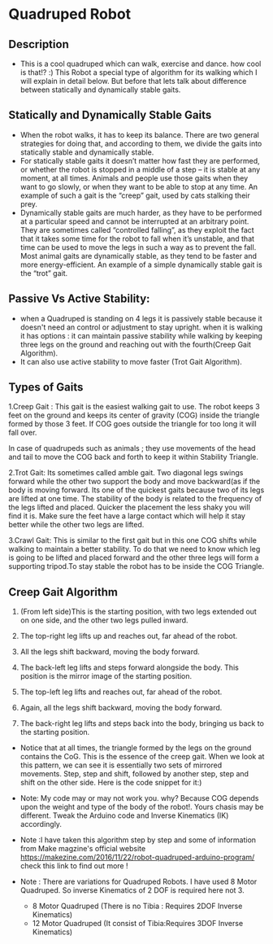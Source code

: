 # Quadruped Robot

## Description 
- This is a cool quadruped which can walk, exercise and dance. how cool is that!? :) This Robot a special type of algorithm for its walking which I will explain in detail below.   But before that lets talk about difference between statically and dynamically stable gaits.

## Statically and Dynamically Stable Gaits
- When the robot walks, it has to keep its balance. There are two general strategies for doing that, and according to them, we divide the gaits into statically stable and dynamically stable.
- For statically stable gaits it doesn’t matter how fast they are performed, or whether the robot is stopped in a middle of a step – it is stable at any moment, at all times. Animals and people use those gaits when they want to go slowly, or when they want to be able to stop at any time. An example of such a gait is the “creep” gait, used by cats stalking their prey.
- Dynamically stable gaits are much harder, as they have to be performed at a particular speed and cannot be interrupted at an arbitrary point. They are sometimes called “controlled falling”, as they exploit the fact that it takes some time for the robot to fall when it’s unstable, and that time can be used to move the legs in such a way as to prevent the fall. Most animal gaits are dynamically stable, as they tend to be faster and more energy-efficient. An example of a simple dynamically stable gait is the “trot” gait.

## Passive Vs Active Stability:

- when a Quadruped is standing on 4 legs it is passively stable because it doesn't need an control or adjustment to stay upright.
when it is walking it has options : it can maintain passive stability while walking by keeping three legs on the ground and reaching out with the fourth(Creep Gait Algorithm).
- It can also use active stability to move faster (Trot Gait Algorithm).

## Types of Gaits

1.Creep Gait : This gait is the easiest walking gait to use. The robot keeps 3 feet on the ground and keeps its center of gravity (COG) inside the triangle formed by those 3 feet. If COG goes outside the triangle for too long it will fall over.

In case of quadrupeds such as animals ; they use movements of the head and tail to move the COG back and forth to keep it within Stability Triangle.

2.Trot Gait: Its sometimes called amble gait. Two diagonal legs swings forward while the other two support the body and move backward(as if the body is moving forward. Its one of the quickest gaits because two of its legs are lifted at one time. The stability of the body is related to the frequency of the legs lifted and placed. Quicker the placement the less shaky you will find it is. Make sure the feet have a large contact which will help it stay better while the other two legs are lifted.

3.Crawl Gait: This is similar to the first gait but in this one COG shifts while walking to maintain a better stability. To do that we need to know which leg is going to be lifted and placed forward and the other three legs will form a supporting tripod.To stay stable the robot has to be inside the COG Triangle.

## Creep Gait Algorithm

1. (From left side)This is the starting position, with two legs extended out on one side, and the other two legs pulled inward.

2. The top-right leg lifts up and reaches out, far ahead of the robot.

3. All the legs shift backward, moving the body forward.

4. The back-left leg lifts and steps forward alongside the body. This position is the mirror image of the starting position.

5. The top-left leg lifts and reaches out, far ahead of the robot.

6. Again, all the legs shift backward, moving the body forward.

7. The back-right leg lifts and steps back into the body, bringing us back to the starting position.

- Notice that at all times, the triangle formed by the legs on the ground contains the CoG. This is the essence of the creep gait. When we look at this pattern, we can see it is essentially two sets of mirrored movements. Step, step and shift, followed by another step, step and shift on the other side. Here is the code snippet for it:)

- Note: My code may or may not work you. why? Because COG depends upon the weight and type of the body of the robot!. Yours chasis may be different. Tweak the Arduino code and Inverse Kinematics (IK) accordingly.

- Note :I have taken this algorithm step by step and some of information from Make magzine's official website https://makezine.com/2016/11/22/robot-quadruped-arduino-program/ check this link to find out more !

- Note : There are variations for Quadruped Robots. I have used 8 Motor Quadruped. So inverse Kinematics of 2 DOF is required here not 3.

     - 8 Motor Quadruped (There is no Tibia : Requires 2DOF Inverse Kinematics)
     - 12 Motor Quadruped (It consist of Tibia:Requires 3DOF Inverse Kinematics)
